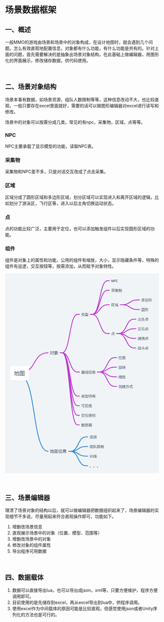 # 场景数据框架


## 一、概述

一般MMO的游戏由场景和场景中的对象构成，在设计地图时，就会遇到几个问题。怎么有效直观地配置信息，对象都有什么功能，有什么功能是共有的。针对上面的问题，首先需要解决的是抽象出场景对象结构，在此基础上做编辑器，用图形化的界面展示，修改储存数据，供代码使用。

</br>

## 二、场景对象结构

场景本事有数据，如场景资源，组队人数限制等等，这种信息改动不大，也比较直观，一般只要存在excel里面就好，需要的话可以做图形编辑器对excel进行读写和修改。

场景中的对象可以按需分成几类，常见的有npc，采集物，区域，点等等。

### NPC

NPC主要承载了显示模型的功能，读取NPC表。

### 采集物

采集物和NPC差不多，只是对话交互改成了点击采集。

### 区域

区域分成了圆形区域和多边形区域，划分区域可以实现进入和离开区域的逻辑，比如划分了游泳区，飞行区等，进入以后主角切换运动状态。

### 点

点的功能比较广泛，主要用于定位，也可以添加触发组件以后实现圆形区域的功能。

### 组件

组件是对象上的属性和功能，公用的组件有缩放，大小，显示隐藏条件等，特殊的组件有巡逻，交互按钮等，按需添加，从而赋予对象特性。

![](https://raw.githubusercontent.com/dandkong/picgo/main/img/地图.png)

</br>

## 三、场景编辑器

理清了场景对象的结构以后，就可以做编辑器把数据组织起来了，场景编辑器的实现细节不多说，尽量用起来符合直观操作即可，功能如下。

1. 增删改场景信息
2. 直观展示场景中的对象（位置、模型、范围等）
3. 增删改场景中的对象
4. 修改对象的组件属性
5. 导出程序可用数据

</br>

## 四、数据载体

1.  数据可以直接导出lua，也可以导出成json，xml等，只要方便维护，程序方便调用即可。
2.  目前使用的是先储存到excel，再从excel导出到lua中，供程序调用。
3.  使用excel作为中间载体的原因可能是比较直观，但感觉使用json或者Unity序列化的方法也是可行的。

